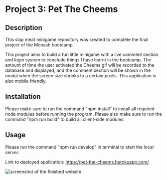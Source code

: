 # Project 3: Pet The Cheems

## Description

This slap meat minigame repository was created to complete the final project of the Monash bootcamp.

This project aims to build a fun little minigame with a live comment section and login system to conclude things I have 
learnt in the bootcamp. The amount of time the user activated the Cheems gif will be recorded to the database and displayed, 
and the comment section will be shown in the modal when the screen size shrinks to a certain pixels. This application is also
mobile friendly. 

## Installation

Please make sure to run the command "npm install" to install all required node modules before running the program. 
Please also make sure to run the command "npm run build" to build all client-side modules. 

## Usage

Please run the command "npm run develop" in terminal to start the local server.

Link to deployed application: https://pet-the-cheems.herokuapp.com/

![screenshot of the finished website](src/images/screenshot.png)
